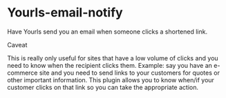 # Yourls-email-notify
Have Yourls send you an email when someone clicks a shortened link.

Caveat

This is really only useful for sites that have a low volume of clicks and you need to know when the recipient clicks them.  Example: say you have an e-commerce site and you need to send links to your customers for quotes or other important information.  This plugin allows you to know when/if your customer clicks on that link so you can take the appropriate action.
